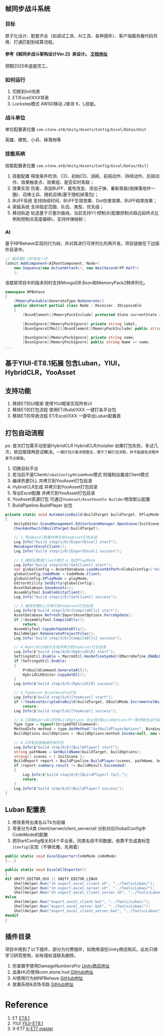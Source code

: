 ## 帧同步战斗系统
### 目标
原子化设计、配套齐全（如调试工具、AI工具、各种插件）、客户端服务器代码共用、打通匹配到结算流程。
#### 参考《帧同步战斗架构设计Ver.2》来设计。 [文档地址](https://zhuanlan.zhihu.com/p/1911184476500897969)
预期2025年底能完工。

### 如何运行
1. 切换到Init场景
2. ET/Excel/XXX导表
3. Lockstep模式 AWSD移动 J普攻 K、L技能。

### 战斗单位
单位配置表位置 `com.stone.et8/Unity/Assets/Config/Excel/Datas/Unit`

英雄、建筑、小兵、掉落物等
### 技能系统
技能配置表位置 `com.stone.et8/Unity/Assets/Config/Excel/Datas/Skill`
1. 技能配置 释放条件检测、CD、初始CD、消耗、前摇动作、持续动作、后摇动作、效果触发点、效果组、是否实时索敌；
2. 效果实现 伤害、添加BUFF、属性改变、添加子弹、重新索敌(炮弹落地炸一圈)、召唤士兵、随机召唤(基于随机掉落包)；
3. BUFF系统 支持持续时间、BUFF生效效果、Dot伤害效果、BUFF结束效果；
4. 索敌系统 支持指定范围、队伍、类型、优先级；
5. 移动轨迹 轨迹基于贝塞尔曲线，当前支持1个控制点(配置控制点趋近起终点比例和控制点高度偏移)，支持炸弹抛射；
### AI
基于NPBehave实现的行为树，并对其进行可序列化的再开发。项目链接在下边插件目录中。
```csharp
// 每间隔0.5秒攻击一次
lsUnit.AddComponent<AIRootComponent, Node>(
    new Sequence(new ActionAttack(), new WaitSecond(FP.Half))
    );
```
该框架项目中的版本同时支持MongoDB.Bson和MemoryPack2种序列化。
```csharp
namespace NPBehave
{
    [MemoryPackable(GenerateType.NoGenerate)]
    public abstract partial class Node : Receiver, IDisposable
    {
        [BsonElement][MemoryPackInclude] protected State currentState = State.INACTIVE;
        
        [BsonIgnore][MemoryPackIgnore] private string label;
        [BsonIgnoreIfNull][BsonElement][MemoryPackInclude] public string Label { get => label; set => label = value; }
        
        [BsonIgnore][MemoryPackIgnore] private string name;
        [BsonIgnore][MemoryPackIgnore] public string Name => name;
...
```
## 基于YIUI-ET8.1拓展 包含Luban，YIUI，HybridCLR，YooAsset
## 支持功能
1.  移除ET的UI框架 使用YIUI框架实现所有UI
2.  移除ET的打包流程 使用ET/Build/XXX 一键打各平台包
3.  移除ET的导表流程 ET/Excel/XXX 一键导出Luban配置表

## 打包自动流程
ps: 首次打包需手动安装HybridCLR HybridCLR/Installer
    如果打包失败，多试几次，依旧报错再尝试解决。`一键打包只是流程整合，便于了解打包流程，并不能避免流程中某节点报错`。
1. 切换目标平台
2. 若当前不是Client`GlobalConfig中CodeMode`模式 则强制设置成Client模式
3. 编译热更DLL 并拷贝到YooAsset打包目录
4. HybridCLR生成 并拷贝到YooAsset打包目录
5. 导出Excel配置 并拷贝到YooAsset打包目录
6. YooAsset资源打包 可通过`YooAsset/Assetbundle Builder`修改默认配置
7. BuildPipeline.BuildPlayer 出包

```csharp
private static void AutomationBuild(BuildTarget buildTarget, EPlayMode playMode)
{
    UnityEditor.SceneManagement.EditorSceneManager.OpenScene(InitScene);
    CheckAndSwitchBuildTarget(buildTarget);
    
    // 1.导出Excel配置并拷贝到YooAsset打包目录
    Log.Info("build step(1/6)[ExportExcel] start");
    MenuExportExcelClient();
    Log.Info("build step(1/6)[ExportExcel] success");
    
    // 2.强制设置成Client模式 & 指定PlayMode
    Log.Info("build step(2/6)[SetClient] start");
    var globalConfig = AssetDatabase.LoadAssetAtPath<GlobalConfig>("Assets/Resources/GlobalConfig.asset");
    globalConfig.CodeMode = CodeMode.Client;
    globalConfig.EPlayMode = playMode;
    EditorUtility.SetDirty(globalConfig);
    AssetDatabase.SaveAssets();
    AssemblyTool.EnableUnityClient();
    Log.Info("build step(2/6)[SetClient] success");
    
    // 3.编译热更DLL并拷贝到YooAsset打包目录
    Log.Info($"build step(3/6)[CompileDlls] start");
    AssetDatabase.Refresh(ImportAssetOptions.ForceUpdate);
    if (!AssemblyTool.CompileDlls())
        return;
    AssemblyTool.CopyHotUpdateDlls();
    BuildHelper.ReGenerateProjectFiles();
    Log.Info("build step(3/6)[CompileDlls] success");
    
    // 4.HybridCLR相关生成并拷贝到YooAsset打包目录
    Log.Info($"build step(4/6)[HybridCLR] start");
    SettingsUtil.Enable = MacroUtil.HasDefineSymbol(EMacroDefine.ENABLE_IL2CPP);
    if (SettingsUtil.Enable)
    {
        PrebuildCommand.GenerateAll();
        HybridCLREditor.CopyAotDll();
    }
    Log.Info($"build step(4/6)[HybridCLR] success");

    // 5.YooAsset Assetbundle打包
    Log.Info($"build step(5/6)[YooAsset] start");
    if (!YooAssetScriptableBuild(buildTarget, EBuildMode.IncrementalBuild))
        return;
    Log.Info($"build step(5/6)[YooAsset] success");

    // 6.1获取HybridCLR的BuildOptions 防止因为BuildOptions不一致导致包运行异常
    Type type = typeof(StripAOTDllCommand);
    MethodInfo method = type.GetMethod("GetBuildPlayerOptions", BindingFlags.Static | BindingFlags.NonPublic);
    BuildOptions buildOptions = (BuildOptions)method.Invoke(null, new object[1] { buildTarget });
    
    // 6.2所有资源就绪开始打包
    Log.Info($"build step(6/6)[BuildPlayer] start");
    string pathName = GetBuildName(buildTarget, buildOptions);
    string[] scenes = { InitScene };
    BuildReport report = BuildPipeline.BuildPlayer(scenes, pathName, buildTarget, buildOptions);
    if (report.summary.result != BuildResult.Succeeded)
    {
        Log.Info($"build step(6/6)[BuildPlayer] fail.");
        return;
    }
    Log.Info($"build step(6/6)[BuildPlayer] success");
}
```

## Luban 配置表
1. 修改表导出类名以Tb为前缀
2. 导表分为4类 client/server/client_server/all 分别对应GlobalConfig中CodeMode的配置
3. 把StartConfig相关的4个平台表，同类名但不同数据，依靠不生成类标签`[Config]`实现（不够优雅，先用着）
```csharp
public static void ExcelExporter(CodeMode codeMode)
{...}

public static void ExcelAllExporter()
{
#if UNITY_EDITOR_OSX || UNITY_EDITOR_LINUX
    ShellHelper.Run("sh export_excel_client.sh", "../Tools/Luban/");
    ShellHelper.Run("sh export_excel_server.sh", "../Tools/Luban/");
    ShellHelper.Run("sh export_excel_client_server.sh", "../Tools/Luban/");
#else
    ShellHelper.Run("export_excel_client.bat", "../Tools/Luban/");
    ShellHelper.Run("export_excel_server.bat", "../Tools/Luban/");
    ShellHelper.Run("export_excel_client_server.bat", "../Tools/Luban/");
#endif
}
```
## 插件目录
项目中用到了以下插件，部分为付费插件，如商用请在Unity商店购买。此处只做学习研究使用，如有侵权请联系删除。

1. 伤害飘字使用DamageNumbersPro [Unity商店地址](https://assetstore.unity.com/packages/2d/gui/damage-numbers-pro-186447)
2. 血条HUD使用com.stone.hud [GitHub地址](https://github.com/alsostone/com.stone.hud)
3. AI使用行为树NPBehave [GitHub地址](https://github.com/alsostone/NPBehave)
4. 放置系统&流场寻路 [GitHub地址](https://github.com/alsostone/com.stone.gridbuilder)

# Reference
1. ET [ET8.1](https://github.com/egametang/ET/tree/release8.1)
2. YIUI [YIUI-ET8.1](https://github.com/LiShengYang-yiyi/YIUI/tree/YIUI-ET8.1)
3. X-ET7 [X-ET7 master](https://github.com/IcePower/X-ET7)
